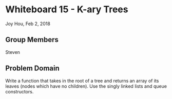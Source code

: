 # Whiteboard 15 - K-ary Trees
Joy Hou, Feb 2, 2018

## Group Members
Steven

## Problem Domain
Write a function that takes in the root of a tree and returns an array of its leaves (nodes which have no children). Use the singly linked lists and queue constructors.